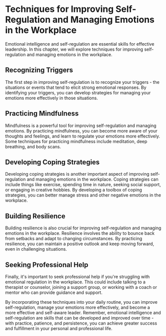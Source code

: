 # Techniques for Improving Self-Regulation and Managing Emotions in the Workplace

Emotional intelligence and self-regulation are essential skills for effective leadership. In this chapter, we will explore techniques for improving self-regulation and managing emotions in the workplace.

Recognizing Triggers
--------------------

The first step in improving self-regulation is to recognize your triggers - the situations or events that tend to elicit strong emotional responses. By identifying your triggers, you can develop strategies for managing your emotions more effectively in those situations.

Practicing Mindfulness
----------------------

Mindfulness is a powerful tool for improving self-regulation and managing emotions. By practicing mindfulness, you can become more aware of your thoughts and feelings, and learn to regulate your emotions more effectively. Some techniques for practicing mindfulness include meditation, deep breathing, and body scans.

Developing Coping Strategies
----------------------------

Developing coping strategies is another important aspect of improving self-regulation and managing emotions in the workplace. Coping strategies can include things like exercise, spending time in nature, seeking social support, or engaging in creative hobbies. By developing a toolbox of coping strategies, you can better manage stress and other negative emotions in the workplace.

Building Resilience
-------------------

Building resilience is also crucial for improving self-regulation and managing emotions in the workplace. Resilience involves the ability to bounce back from setbacks and adapt to changing circumstances. By practicing resilience, you can maintain a positive outlook and keep moving forward, even in challenging situations.

Seeking Professional Help
-------------------------

Finally, it's important to seek professional help if you're struggling with emotional regulation in the workplace. This could include talking to a therapist or counselor, joining a support group, or working with a coach or mentor who can provide guidance and support.

By incorporating these techniques into your daily routine, you can improve self-regulation, manage your emotions more effectively, and become a more effective and self-aware leader. Remember, emotional intelligence and self-regulation are skills that can be developed and improved over time - with practice, patience, and persistence, you can achieve greater success and fulfillment in your personal and professional life.
